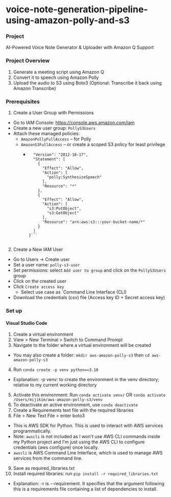 # voice-note-generation-pipeline-using-amazon-polly-and-s3

### Project 
AI-Powered Voice Note Generator & Uploader with Amazon Q Support

### Project Overview
1. Generate a meeting script using Amazon Q
2. Convert it to speech using Amazon Polly
3. Upload the audio to S3 using Boto3
(Optional: Transcribe it back using Amazon Transcribe)

### Prerequisites
1. Create a User Group with Permissions
  - Go to IAM Console: https://console.aws.amazon.com/iam
  - Create a new user group: `PollyS3Users`
  - Attach these managed policies:
    - `AmazonPollyFullAccess` – for Polly
    - `AmazonS3FullAccess` – or create a scoped S3 policy for least privilege
      - ```{
          "Version": "2012-10-17",
          "Statement": [
            {
              "Effect": "Allow",
              "Action": [
                "polly:SynthesizeSpeech"
              ],
              "Resource": "*"
            },
            {
              "Effect": "Allow",
              "Action": [
                "s3:PutObject",
                "s3:GetObject"
              ],
              "Resource": "arn:aws:s3:::your-bucket-name/*"
            }
          ]
        }```


2. Create a New IAM User
  - Go to Users → Create user
  - Set a user name: `polly-s3-user`
  - Set permissions: select `Add user to group` and click on the `PollyS3Users` group
  - Click on the created user
  - Click `Create access key`
    - Select use case as `Command Line Interface (CLI)
  - Download the credentials (csv) file (Access key ID + Secret access key)

### Set up
#### Visual Studio Code
1. Create a virtual environment
2. View > New Terminal > Switch to Command Prompt
3. Navigate to the folder where a virtual environment will be created
  - You may also create a folder: `mkdir aws-amazon-polly-s3` then `cd aws-amazon-polly-s3`
4. Run `conda create -p venv python==3.10`
- Explanation: -p venv: to create the environment in the venv directory; relative to my current working directory
5. Activate this environment: Run `conda activate venv/` OR `conda activate /Users/mijikim/aws-amazon-polly-s3/venv`
6. To deactivate an active environment, use `conda deactivate`
7. Create a Requirements text file with the required libraries
8. File > New Text File > enter boto3
  - This is AWS SDK for Python. This is used to interact with AWS services programmatically.
  - Note: `awscli` is not included as I won't use AWS CLI commands inside my Python project and I'm just using the AWS CLI to configure credentials (aws configure) once locally.
  - `awscli` is AWS Command Line Interface, which is used to manage AWS services from the command line.
9. Save as required_libraries.txt
10. Install required libraries: run `pip install -r required_libraries.txt`
  - Explanation: -r is --requirement. It specifies that the argument following this is a requirements file containing a list of dependencies to install.
